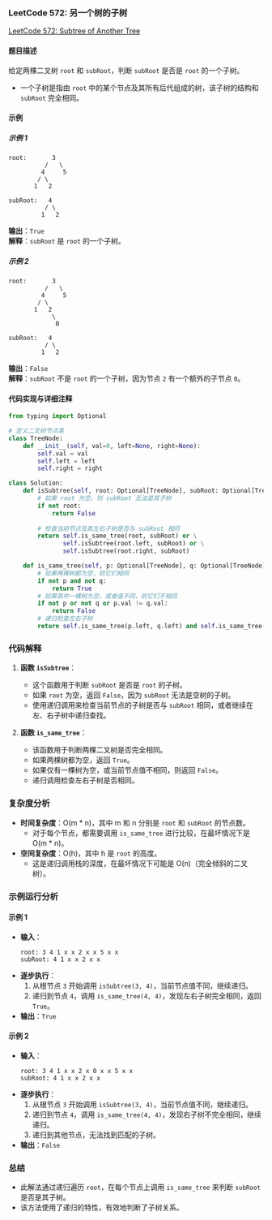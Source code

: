 ### LeetCode 572: 另一个树的子树
[LeetCode 572: Subtree of Another Tree](https://leetcode.com/problems/subtree-of-another-tree/)

#### 题目描述
给定两棵二叉树 `root` 和 `subRoot`，判断 `subRoot` 是否是 `root` 的一个子树。

- 一个子树是指由 `root` 中的某个节点及其所有后代组成的树，该子树的结构和 `subRoot` 完全相同。

#### 示例
##### 示例 1
```
root:       3
          /   \
         4     5
        / \
       1   2

subRoot:   4
          / \
         1   2
```

**输出**：`True`  
**解释**：`subRoot` 是 `root` 的一个子树。

##### 示例 2
```
root:       3
          /   \
         4     5
        / \
       1   2
            \
             0

subRoot:   4
          / \
         1   2
```

**输出**：`False`  
**解释**：`subRoot` 不是 `root` 的一个子树，因为节点 `2` 有一个额外的子节点 `0`。

#### 代码实现与详细注释
```python
from typing import Optional

# 定义二叉树节点类
class TreeNode:
    def __init__(self, val=0, left=None, right=None):
        self.val = val
        self.left = left
        self.right = right

class Solution:
    def isSubtree(self, root: Optional[TreeNode], subRoot: Optional[TreeNode]) -> bool:
        # 如果 root 为空，则 subRoot 无法是其子树
        if not root:
            return False
        
        # 检查当前节点及其左右子树是否与 subRoot 相同
        return self.is_same_tree(root, subRoot) or \
               self.isSubtree(root.left, subRoot) or \
               self.isSubtree(root.right, subRoot)

    def is_same_tree(self, p: Optional[TreeNode], q: Optional[TreeNode]) -> bool:
        # 如果两棵树都为空，则它们相同
        if not p and not q:
            return True
        # 如果其中一棵树为空，或者值不同，则它们不相同
        if not p or not q or p.val != q.val:
            return False
        # 递归检查左右子树
        return self.is_same_tree(p.left, q.left) and self.is_same_tree(p.right, q.right)
```

### 代码解释
1. **函数 `isSubtree`**：
   - 这个函数用于判断 `subRoot` 是否是 `root` 的子树。
   - 如果 `root` 为空，返回 `False`，因为 `subRoot` 无法是空树的子树。
   - 使用递归调用来检查当前节点的子树是否与 `subRoot` 相同，或者继续在左、右子树中递归查找。
  
2. **函数 `is_same_tree`**：
   - 该函数用于判断两棵二叉树是否完全相同。
   - 如果两棵树都为空，返回 `True`。
   - 如果仅有一棵树为空，或当前节点值不相同，则返回 `False`。
   - 递归调用检查左右子树是否相同。

### 复杂度分析
- **时间复杂度**：O(m * n)，其中 m 和 n 分别是 `root` 和 `subRoot` 的节点数。
  - 对于每个节点，都需要调用 `is_same_tree` 进行比较，在最坏情况下是 O(m * n)。
- **空间复杂度**：O(h)，其中 h 是 `root` 的高度。
  - 这是递归调用栈的深度，在最坏情况下可能是 O(n)（完全倾斜的二叉树）。

### 示例运行分析
#### 示例 1
- **输入**：
  ```
  root: 3 4 1 x x 2 x x 5 x x
  subRoot: 4 1 x x 2 x x
  ```
- **逐步执行**：
  1. 从根节点 `3` 开始调用 `isSubtree(3, 4)`，当前节点值不同，继续递归。
  2. 递归到节点 `4`，调用 `is_same_tree(4, 4)`，发现左右子树完全相同，返回 `True`。
- **输出**：`True`

#### 示例 2
- **输入**：
  ```
  root: 3 4 1 x x 2 x 0 x x 5 x x
  subRoot: 4 1 x x 2 x x
  ```
- **逐步执行**：
  1. 从根节点 `3` 开始调用 `isSubtree(3, 4)`，当前节点值不同，继续递归。
  2. 递归到节点 `4`，调用 `is_same_tree(4, 4)`，发现右子树不完全相同，继续递归。
  3. 递归到其他节点，无法找到匹配的子树。
- **输出**：`False`

### 总结
- 此解法通过递归遍历 `root`，在每个节点上调用 `is_same_tree` 来判断 `subRoot` 是否是其子树。
- 该方法使用了递归的特性，有效地判断了子树关系。
